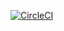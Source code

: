 [![CircleCI](https://img.shields.io/circleci/build/github/hornta/trollskogen-api)](https://circleci.com/gh/hornta/trollskogen-api)